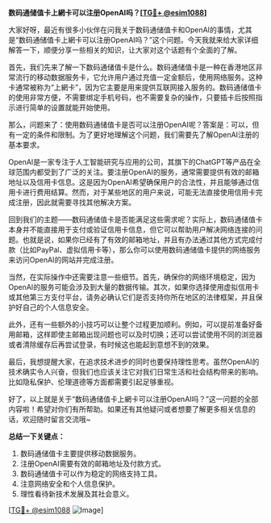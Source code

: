 **数码通储值卡上網卡可以注册OpenAI吗？[[TG💪+ @esim1088](https://t.me/s/esim1088)]**

大家好呀，最近有很多小伙伴在问我关于数码通储值卡和OpenAI的事情，尤其是“数码通储值卡上網卡可以注册OpenAI吗？”这个问题。今天我就来给大家详细解答一下，顺便分享一些相关的知识，让大家对这个话题有个全面的了解。

首先，我们先来了解一下数码通储值卡是什么。数码通储值卡是一种在香港地区非常流行的移动数据服务卡，它允许用户通过充值一定金额后，使用网络服务。这种卡通常被称为“上網卡”，因为它主要是用来提供互联网接入服务的。数码通储值卡的使用非常方便，不需要绑定手机号码，也不需要复杂的操作，只要插卡后按照指示进行简单的设置就能开始使用。

那么，问题来了：使用数码通储值卡是否可以注册OpenAI呢？答案是：可以，但有一定的条件和限制。为了更好地理解这个问题，我们需要先了解OpenAI注册的基本要求。

OpenAI是一家专注于人工智能研究与应用的公司，其旗下的ChatGPT等产品在全球范围内都受到了广泛的关注。要注册OpenAI的服务，通常需要提供有效的邮箱地址以及信用卡信息。这是因为OpenAI希望确保用户的合法性，并且能够通过信用卡进行费用结算。然而，对于某些地区的用户来说，可能无法直接使用信用卡完成注册，因此就需要寻找其他解决方案。

回到我们的主题——数码通储值卡是否能满足这些需求呢？实际上，数码通储值卡本身并不能直接用于支付或验证信用卡信息，但它可以帮助用户解决网络连接的问题。也就是说，如果你已经有了有效的邮箱地址，并且有办法通过其他方式完成付款（比如PayPal、虚拟信用卡等），那么你可以使用数码通储值卡提供的网络服务来访问OpenAI的网站并完成注册。

当然，在实际操作中还需要注意一些细节。首先，确保你的网络环境稳定，因为OpenAI的服务可能会涉及到大量的数据传输。其次，如果你选择使用虚拟信用卡或其他第三方支付平台，请务必确认它们是否支持你所在地区的法律框架，并且保护好自己的个人信息安全。

此外，还有一些额外的小技巧可以让整个过程更加顺利。例如，可以提前准备好备用邮箱，这样即使主邮箱出现问题也可以及时切换；还可以尝试使用不同的浏览器或者清除缓存后再尝试登录，有时候这也能起到意想不到的效果。

最后，我想提醒大家，在追求技术进步的同时也要保持理性思考。虽然OpenAI的技术确实令人兴奋，但我们也应该关注它对我们日常生活和社会结构带来的影响。比如隐私保护、伦理道德等方面都需要引起足够重视。

好了，以上就是关于“数码通储值卡上網卡可以注册OpenAI吗？”这一问题的全部内容啦！希望对你们有所帮助。如果还有其他疑问或者想要了解更多相关信息的话，欢迎随时留言交流哦~

**总结一下关键点：**
1. 数码通储值卡主要提供移动数据服务。
2. 注册OpenAI需要有效的邮箱地址及付款方式。
3. 数码通储值卡可以作为稳定的网络支持工具。
4. 注意网络安全和个人信息保护。
5. 理性看待新技术发展及其社会意义。

[[TG💪+ @esim1088](https://t.me/s/esim1088) ![Image](https://i.postimg.cc/4NQfJmqS/Snipaste-2025-05-13-00-14-12.png)]